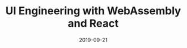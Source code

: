 ---
layout: single
title: "UI Engineering with WebAssembly and React"
speaker: "Raphael Amorim"
date: 2019-09-21
categories: jekyll update
video:
  provider: "youtube"
  id: "0--wKsxl-i4"
---